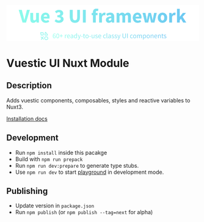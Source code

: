 ![Nuxt Vuestic](./public/cover.png)

# Vuestic UI Nuxt Module

## Description
Adds vuestic components, composables, styles and reactive variables to Nuxt3.

[Installation docs](https://vuestic.dev/en/getting-started/nuxt)

## Development
- Run `npm install` inside this pacakge
- Build with `npm run prepack`
- Run `npm run dev:prepare` to generate type stubs.
- Use `npm run dev` to start [playground](./playground) in development mode.

## Publishing
- Update version in `package.json`
- Run `npm publish` (or `npm publish --tag=next` for alpha)